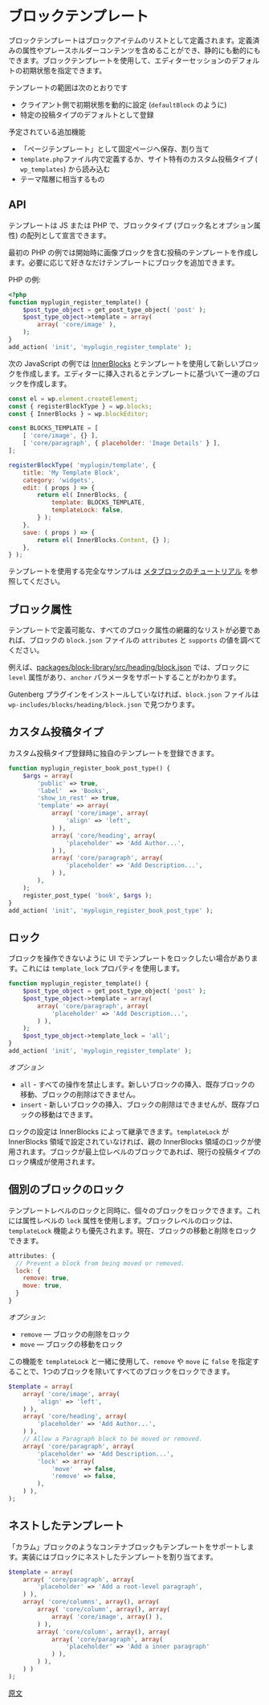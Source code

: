 <!--
# Block Templates
 -->
# ブロックテンプレート

<!--
A block template is defined as a list of block items. Such blocks can have predefined attributes, placeholder content, and be static or dynamic. Block templates allow specifying a default initial state for an editor session. 

The scope of templates include:
 -->
ブロックテンプレートはブロックアイテムのリストとして定義されます。定義済みの属性やプレースホルダーコンテンツを含めることができ、静的にも動的にもできます。ブロックテンプレートを使用して、エディターセッションのデフォルトの初期状態を指定できます。

テンプレートの範囲は次のとおりです
<!--
-   Setting a default state dynamically on the client. (like `defaultBlock`)
-   Registered as a default for a given post type.
 -->
- クライアント側で初期状態を動的に設定 (`defaultBlock` のように)
- 特定の投稿タイプのデフォルトとして登録

<!--
Planned additions:

-   Saved and assigned to pages as "page templates".
-   Defined in a `template.php` file or pulled from a custom post type (`wp_templates`) that is site specific.
-   As the equivalent of the theme hierarchy.
 -->
予定されている追加機能

- 「ページテンプレート」として固定ページへ保存、割り当て
- `template.php`ファイル内で定義するか、サイト特有のカスタム投稿タイプ (` wp_templates`) から読み込む
- テーマ階層に相当するもの

## API

<!--
Templates can be declared in JS or in PHP as an array of blockTypes (block name and optional attributes).
 -->
テンプレートは JS または PHP で、ブロックタイプ (ブロック名とオプション属性) の配列として宣言できます。
<!--
The first example in PHP creates a template for posts that includes an image block to start, you can add as many or as few blocks to your template as needed.

PHP example:
 -->
最初の PHP の例では開始時に画像ブロックを含む投稿のテンプレートを作成します。必要に応じて好きなだけテンプレートにブロックを追加できます。

PHP の例:

```php
<?php
function myplugin_register_template() {
    $post_type_object = get_post_type_object( 'post' );
    $post_type_object->template = array(
        array( 'core/image' ),
    );
}
add_action( 'init', 'myplugin_register_template' );
```
<!--
The following example in JavaScript creates a new block using [InnerBlocks](https://github.com/WordPress/gutenberg/blob/HEAD/packages/block-editor/src/components/inner-blocks/README.md) and templates, when inserted creates a set of blocks based off the template.
 -->
次の JavaScript の例では [InnerBlocks](https://github.com/WordPress/gutenberg/blob/HEAD/packages/block-editor/src/components/inner-blocks/README.md) とテンプレートを使用して新しいブロックを作成します。エディターに挿入されるとテンプレートに基づいて一連のブロックを作成します。

```js
const el = wp.element.createElement;
const { registerBlockType } = wp.blocks;
const { InnerBlocks } = wp.blockEditor;

const BLOCKS_TEMPLATE = [
	[ 'core/image', {} ],
	[ 'core/paragraph', { placeholder: 'Image Details' } ],
];

registerBlockType( 'myplugin/template', {
	title: 'My Template Block',
	category: 'widgets',
	edit: ( props ) => {
		return el( InnerBlocks, {
			template: BLOCKS_TEMPLATE,
			templateLock: false,
		} );
	},
	save: ( props ) => {
		return el( InnerBlocks.Content, {} );
	},
} );
```
<!--
See the [Meta Block Tutorial](/docs/how-to-guides/metabox.md#step-4-finishing-touches) for a full example of a template in use.
 -->
テンプレートを使用する完全なサンプルは [メタブロックのチュートリアル](https://ja.wordpress.org/team/handbook/block-editor/how-to-guides/metabox#step-4-finishing-touches) を参照してください。

<!--
## Block Attributes
 -->
## ブロック属性

<!--
To find a comprehensive list of all block attributes that you can define in a template, consult the block's `block.json` file, and look at the `attributes` and `supports` values.
 -->
テンプレートで定義可能な、すべてのブロック属性の網羅的なリストが必要であれば、ブロックの `block.json` ファイルの `attributes` と `supports` の値を調べてください。

<!--
For example, [packages/block-library/src/heading/block.json](https://github.com/WordPress/gutenberg/blob/c62ccd80c7c6abb85740cf8745439029bf0f4d35/packages/block-library/src/heading/block.json#L5-L25) shows that the block has a `level` attribute, and supports the `anchor` parameter.
 -->
 例えば、[packages/block-library/src/heading/block.json](https://github.com/WordPress/gutenberg/blob/c62ccd80c7c6abb85740cf8745439029bf0f4d35/packages/block-library/src/heading/block.json#L5-L25) では、ブロックに `level` 属性があり、`anchor` パラメータをサポートすることがわかります。

<!--
If you don't have the Gutenberg plugin installed, you can find `block.json` files inside `wp-includes/blocks/heading/block.json`.
 -->
Gutenberg プラグインをインストールしていなければ、`block.json` ファイルは `wp-includes/blocks/heading/block.json` で見つかります。

<!--
## Custom Post types

A custom post type can register its own template during registration:
 -->
## カスタム投稿タイプ

カスタム投稿タイプ登録時に独自のテンプレートを登録できます。

```php
function myplugin_register_book_post_type() {
	$args = array(
		'public' => true,
		'label'  => 'Books',
		'show_in_rest' => true,
		'template' => array(
			array( 'core/image', array(
				'align' => 'left',
			) ),
			array( 'core/heading', array(
				'placeholder' => 'Add Author...',
			) ),
			array( 'core/paragraph', array(
				'placeholder' => 'Add Description...',
			) ),
		),
	);
	register_post_type( 'book', $args );
}
add_action( 'init', 'myplugin_register_book_post_type' );
```

<!--
## Locking

Sometimes the intention might be to lock the template on the UI so that the blocks presented cannot be manipulated. This is achieved with a `template_lock` property.
 -->
## ロック

ブロックを操作できないように UI でテンプレートをロックしたい場合があります。これには `template_lock` プロパティを使用します。

```php
function myplugin_register_template() {
	$post_type_object = get_post_type_object( 'post' );
	$post_type_object->template = array(
		array( 'core/paragraph', array(
			'placeholder' => 'Add Description...',
		) ),
	);
	$post_type_object->template_lock = 'all';
}
add_action( 'init', 'myplugin_register_template' );
```

<!--
_Options:_

-   `all` — prevents all operations. It is not possible to insert new blocks, move existing blocks, or delete blocks.
-   `insert` — prevents inserting or removing blocks, but allows moving existing blocks.
 -->
_オプション_

- `all` - すべての操作を禁止します。新しいブロックの挿入、既存ブロックの移動、ブロックの削除はできません。
- `insert` - 新しいブロックの挿入、ブロックの削除はできませんが、既存ブロックの移動はできます。

<!--
Lock settings can be inherited by InnerBlocks. If `templateLock` is not set in an InnerBlocks area, the locking of the parent InnerBlocks area is used. If the block is a top level block, the locking configuration of the current post type is used.
 -->
ロックの設定は InnerBlocks によって継承できます。`templateLock` が InnerBlocks 領域で設定されていなければ、親の InnerBlocks 領域のロックが使用されます。ブロックが最上位レベルのブロックであれば、現行の投稿タイプのロック構成が使用されます。

<!--
## Individual block locking
 -->
## 個別のブロックのロック

<!--
Alongside template level locking, you can lock individual blocks; you can do this using a `lock` attribute on the attributes level. Block-level lock takes priority over the `templateLock` feature. Currently, you can lock moving and removing blocks.
 -->
テンプレートレベルのロックと同時に、個々のブロックをロックできます。これには属性レベルの `lock` 属性を使用します。ブロックレベルのロックは、`templateLock` 機能よりも優先されます。現在、ブロックの移動と削除をロックできます。

<!--
**Block-level locking is an experimental feature that may be removed or change anytime.**
 -->
<!-- 
**ブロックレベルのロックは実験的な機能であり、削除または変更される可能性があります。**
 -->
```js
attributes: {
  // Prevent a block from being moved or removed.
  lock: {
    remove: true,
    move: true,
  }
}
```
<!--
_Options:_
-   `remove` — Locks the ability of a block from being removed.
-   `move` — Locks the ability of a block from being moved.
 -->
_オプション:_
-   `remove` — ブロックの削除をロック
-   `move` — ブロックの移動をロック

<!--
You can use this with `templateLock` to lock all blocks except a single block by using `false` in `remove` or `move`.
 -->
この機能を `templateLock` と一緒に使用して、`remove` や `move` に `false` を指定することで、1つのブロックを除いてすべてのブロックをロックできます。

```php
$template = array(
	array( 'core/image', array(
		'align' => 'left',
	) ),
	array( 'core/heading', array(
		'placeholder' => 'Add Author...',
	) ),
	// Allow a Paragraph block to be moved or removed.
	array( 'core/paragraph', array(
		'placeholder' => 'Add Description...',
		'lock' => array(
			'move'   => false,
			'remove' => false,
		),
	) ),
);
```

<!--
## Nested Templates
 -->
## ネストしたテンプレート

<!--
Container blocks like the columns blocks also support templates. This is achieved by assigning a nested template to the block.
 -->
「カラム」ブロックのようなコンテナブロックもテンプレートをサポートします。実装にはブロックにネストしたテンプレートを割り当てます。

```php
$template = array(
	array( 'core/paragraph', array(
		'placeholder' => 'Add a root-level paragraph',
	) ),
	array( 'core/columns', array(), array(
		array( 'core/column', array(), array(
			array( 'core/image', array() ),
		) ),
		array( 'core/column', array(), array(
			array( 'core/paragraph', array(
				'placeholder' => 'Add a inner paragraph'
			) ),
		) ),
	) )
);
```
[原文](https://github.com/WordPress/gutenberg/blob/trunk/docs/reference-guides/block-api/block-templates.md)
